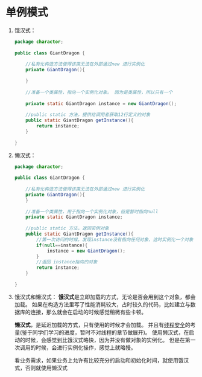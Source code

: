 # 单例模式

1. 饿汉式：

   ```java
   package charactor;
    
   public class GiantDragon {
    
       //私有化构造方法使得该类无法在外部通过new 进行实例化
       private GiantDragon(){
            
       }
    
       //准备一个类属性，指向一个实例化对象。 因为是类属性，所以只有一个
    
       private static GiantDragon instance = new GiantDragon();
        
       //public static 方法，提供给调用者获取12行定义的对象
       public static GiantDragon getInstance(){
           return instance;
       }
        
   }
   ```

   

2. 懒汉式：

   ```java
   package charactor;
    
   public class GiantDragon {
     
       //私有化构造方法使得该类无法在外部通过new 进行实例化
       private GiantDragon(){       
       }
     
       //准备一个类属性，用于指向一个实例化对象，但是暂时指向null
       private static GiantDragon instance;
         
       //public static 方法，返回实例对象
       public static GiantDragon getInstance(){
           //第一次访问的时候，发现instance没有指向任何对象，这时实例化一个对象
           if(null==instance){
               instance = new GiantDragon();
           }
           //返回 instance指向的对象
           return instance;
       }
         
   }
   ```

3. 饿汉式和懒汉式：
   **饿汉式**是立即加载的方式，无论是否会用到这个对象，都会加载。
   如果在构造方法里写了性能消耗较大，占时较久的代码，比如建立与数据库的连接，那么就会在启动的时候感觉稍微有些卡顿。

   **懒汉式**，是延迟加载的方式，只有使用的时候才会加载。 并且有[线程安全](https://how2j.cn/k/thread/thread-synchronized/355.html#step793)的考量(鉴于同学们学习的进度，暂时不对线程的章节做展开)。
   使用懒汉式，在启动的时候，会感觉到比饿汉式略快，因为并没有做对象的实例化。 但是在第一次调用的时候，会进行实例化操作，感觉上就略慢。

   看业务需求，如果业务上允许有比较充分的启动和初始化时间，就使用饿汉式，否则就使用懒汉式

